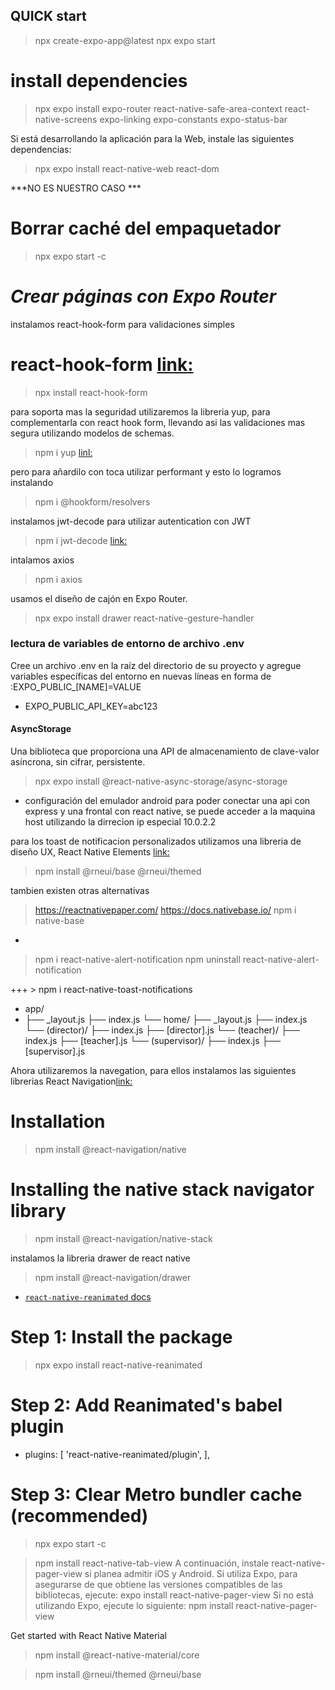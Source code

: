 ## QUICK start
> npx create-expo-app@latest
> npx expo start

# install dependencies
> npx expo install expo-router react-native-safe-area-context react-native-screens expo-linking expo-constants expo-status-bar

Si está desarrollando la aplicación para la Web, instale las siguientes dependencias:
> npx expo install react-native-web react-dom

***NO ES NUESTRO CASO ***

# Borrar caché del empaquetador
> npx expo start -c

# ***Crear páginas con Expo Router***

instalamos react-hook-form para validaciones simples
# react-hook-form [link:](https://react-hook-form.com/)
> npx install react-hook-form

para soporta mas la seguridad utilizaremos la libreria yup, para complementarla con react hook form, 
llevando asi las validaciones mas segura utilizando modelos de schemas.

> npm i yup [linl:](https://www.npmjs.com/package/yup)

pero para añardilo con toca utilizar performant y esto lo logramos instalando
> npm i @hookform/resolvers

instalamos jwt-decode para utilizar autentication con JWT
> npm i jwt-decode [link:](https://www.npmjs.com/package/jwt-decode)

intalamos axios
> npm i axios

usamos el diseño de cajón en Expo Router.
> npx expo install drawer react-native-gesture-handler 

### lectura de variables de entorno de archivo .env
Cree un archivo .env en la raíz del directorio de su proyecto y agregue variables específicas del entorno en nuevas líneas en forma de :EXPO_PUBLIC_[NAME]=VALUE

- EXPO_PUBLIC_API_KEY=abc123

#### AsyncStorage
Una biblioteca que proporciona una API de almacenamiento de clave-valor asíncrona, sin cifrar, persistente.
> npx expo install @react-native-async-storage/async-storage

- configuración del emulador android
para poder conectar una api con express y una frontal con react native, se puede acceder a la maquina host utilizando la dirrecion ip especial 10.0.2.2

para los toast de notificacion personalizados
utilizamos una libreria de diseño UX, React Native Elements [link:](https://reactnativeelements.com/)
> npm install @rneui/base @rneui/themed

tambien existen otras alternativas
> https://reactnativepaper.com/
> https://docs.nativebase.io/ npm i native-base

+
> npm i react-native-alert-notification
> npm uninstall react-native-alert-notification

+++ > npm i react-native-toast-notifications


- app/
-  ├── _layout.js
   ├── index.js
 └── home/
     ├── _layout.js
     ├── index.js
     └── (director)/
         ├── index.js
         ├── [director].js
     └── (teacher)/
         ├── index.js
         ├── [teacher].js
     └── (supervisor)/
         ├── index.js
         ├── [supervisor].js

Ahora utilizaremos la navegation, para ellos instalamos las siguientes librerias
 React Navigation[link:](https://reactnavigation.org/)
 # Installation
> npm install @react-navigation/native

 # Installing the native stack navigator library
 > npm install @react-navigation/native-stack
 
 instalamos la libreria drawer de react native
> npm install @react-navigation/drawer

- [`react-native-reanimated` docs](https://docs.swmansion.com/react-native-reanimated/)

# Step 1: Install the package
> npx expo install react-native-reanimated

# Step 2: Add Reanimated's babel plugin
- plugins: [
      'react-native-reanimated/plugin',
    ],

# Step 3: Clear Metro bundler cache (recommended)
> npx expo start -c


> npm install react-native-tab-view
A continuación, instale react-native-pager-view si planea admitir iOS y Android.
Si utiliza Expo, para asegurarse de que obtiene las versiones compatibles de las bibliotecas, ejecute:
> expo install react-native-pager-view
Si no está utilizando Expo, ejecute lo siguiente:
> npm install react-native-pager-view


Get started with React Native Material
> npm install @react-native-material/core

> npm install @rneui/themed @rneui/base